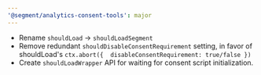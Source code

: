 ```yaml
---
'@segment/analytics-consent-tools': major
---
```


* Rename `shouldLoad` -> `shouldLoadSegment`
* Remove redundant `shouldDisableConsentRequirement` setting, in favor of shouldLoad's `ctx.abort({  disableConsentRequirement: true/false })`
* Create `shouldLoadWrapper` API for waiting for consent script initialization.
